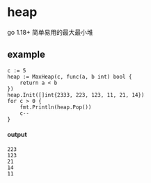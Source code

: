 # heap
go 1.18+ 简单易用的最大最小堆

example
---

```golang
c := 5
heap := MaxHeap(c, func(a, b int) bool {
    return a < b
})
heap.Init([]int{2333, 223, 123, 11, 21, 14})
for c > 0 {
    fmt.Println(heap.Pop())
    c--
}

```
#### output
```
223
123
21
14
11
```
